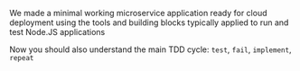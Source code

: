 We made a minimal working microservice application ready for cloud deployment using the tools and building blocks typically applied to run and test Node.JS applications

Now you should also understand the main TDD cycle: `test`, `fail`, `implement`, `repeat`
